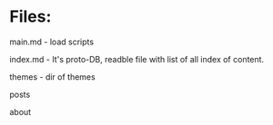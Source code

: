 


# Files:

main.md - load scripts

index.md  - It's proto-DB, readble file with list of all index of content.


themes  - dir of themes

posts

about


